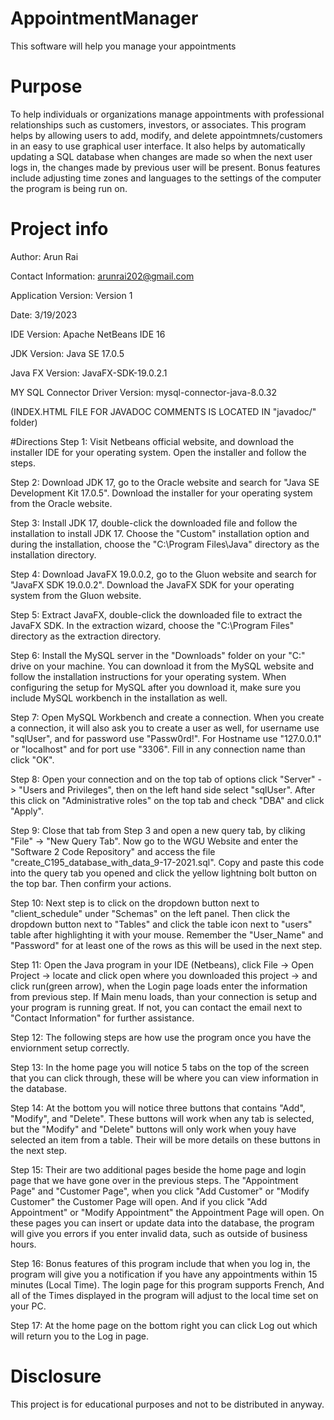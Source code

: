 # AppointmentManager
This software will help you manage your appointments

# Purpose
To help individuals or organizations manage appointments with professional relationships such as customers, investors, or associates. This program helps
by allowing users to add, modify, and delete appointmnets/customers in an easy to use graphical user interface. It also helps by automatically updating a SQL database
when changes are made so when the next user logs in, the changes made by previous user will be present. Bonus features include adjusting time zones and languages
to the settings of the computer the program is being run on.

# Project info
Author: Arun Rai

Contact Information: arunrai202@gmail.com

Application Version: Version 1

Date: 3/19/2023

IDE Version: Apache NetBeans IDE 16

JDK Version: Java SE 17.0.5

Java FX Version: JavaFX-SDK-19.0.2.1

MY SQL Connector Driver Version: mysql-connector-java-8.0.32

(INDEX.HTML FILE FOR JAVADOC COMMENTS IS LOCATED IN "javadoc/" folder)

#Directions
Step 1: Visit Netbeans official website, and download the installer IDE for your operating system. Open the installer and follow the steps.

Step 2: Download JDK 17, go to the Oracle website and search for "Java SE Development Kit 17.0.5". Download the installer for your operating system from the Oracle website.

Step 3: Install JDK 17, double-click the downloaded file and follow the installation to install JDK 17. Choose the "Custom" installation option and during the installation,
choose the "C:\Program Files\Java" directory as the installation directory.

Step 4: Download JavaFX 19.0.0.2, go to the Gluon website and search for "JavaFX SDK 19.0.0.2". Download the JavaFX SDK for your operating system from the Gluon website.

Step 5: Extract JavaFX, double-click the downloaded file to extract the JavaFX SDK. In the extraction wizard, choose the "C:\Program Files" directory as the extraction directory.
 
Step 6: Install the MySQL server in the "Downloads" folder on your "C:" drive on your machine. You can download it from the MySQL website and follow the installation instructions for your operating system. When configuring the
setup for MySQL after you download it, make sure you include MySQL workbench in the installation as well.

Step 7: Open MySQL Workbench and create a connection. When you create a connection, it will also ask you to create a user as well, for username use "sqlUser", and for password use
"Passw0rd!". For Hostname use "127.0.0.1" or "localhost" and for port use "3306". Fill in any connection name than click "OK".

Step 8: Open your connection and on the top tab of options click "Server" -> "Users and Privileges", then on the left hand side select "sqlUser". After this click on "Administrative roles"
on the top tab and check "DBA" and click "Apply".

Step 9: Close that tab from Step 3 and open a new query tab, by cliking "File" -> "New Query Tab". Now go to the WGU Website and enter the "Software 2 Code Repository" and access the file
"create_C195_database_with_data_9-17-2021.sql". Copy and paste this code into the query tab you opened and click the yellow lightning bolt button on the top bar. Then confirm your actions.

Step 10: Next step is to click on the dropdown button next to "client_schedule" under "Schemas" on the left panel. Then click the dropdown button next to "Tables" and click the table icon
next to "users" table after highlighting it with your mouse. Remember the "User_Name" and "Password" for at least one of the rows as this will be used in the next step.

Step 11: Open the Java program in your IDE (Netbeans), click File -> Open Project -> locate and click open where you downloaded this project -> and click run(green arrow), when the 
Login page loads enter the information from previous step. If Main menu loads, than your connection is setup and your program is running great. If not, you can contact the email 
next to "Contact Information" for further assistance. 

Step 12: The following steps are how use the program once you have the enviornment setup correctly. 

Step 13: In the home page you will notice 5 tabs on the top of the screen that you can click through, these will be where you can view information in the database.

Step 14: At the bottom you will notice three buttons that contains "Add", "Modify", and "Delete". These buttons will work when any tab is selected, but the "Modify" and "Delete" buttons
will only work when youy have selected an item from a table. Their will be more details on these buttons in the next step.

Step 15: Their are two additional pages beside the home page and login page that we have gone over in the previous steps. The "Appointment Page" and "Customer Page", when you click "Add Customer" or
"Modify Customer" the Customer Page will open. And if you click "Add Appointment" or "Modify Appointment" the Appointment Page will open. On these pages you can insert or update data into the
database, the program will give you errors if you enter invalid data, such as outside of business hours.

Step 16: Bonus features of this program include that when you log in, the program will give you a notification if you have any appointments within 15 minutes (Local Time). The
login page for this program supports French, And all of the Times displayed in the program will adjust to the local time set on your PC. 

Step 17: At the home page on the bottom right you can click Log out which will return you to the Log in page.

# Disclosure
This project is for educational purposes and not to be distributed in anyway.
